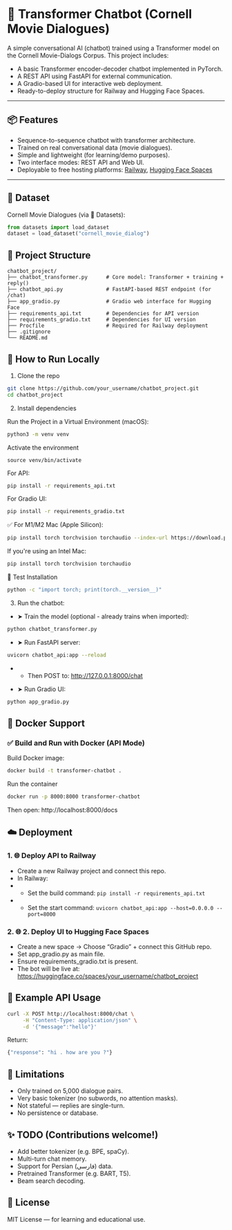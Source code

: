 # 🤖 Transformer Chatbot (Cornell Movie Dialogues)

A simple conversational AI (chatbot) trained using a Transformer model on the Cornell Movie-Dialogs Corpus. This project includes:

- A basic Transformer encoder-decoder chatbot implemented in PyTorch.
- A REST API using FastAPI for external communication.
- A Gradio-based UI for interactive web deployment.
- Ready-to-deploy structure for Railway and Hugging Face Spaces.

---

## 📦 Features

- Sequence-to-sequence chatbot with transformer architecture.
- Trained on real conversational data (movie dialogues).
- Simple and lightweight (for learning/demo purposes).
- Two interface modes: REST API and Web UI.
- Deployable to free hosting platforms: [Railway](https://railway.app), [Hugging Face Spaces](https://huggingface.co/spaces)

---

## 🧠 Dataset

Cornell Movie Dialogues (via 🤗 Datasets):

```python
from datasets import load_dataset
dataset = load_dataset("cornell_movie_dialog")
```

## 📁 Project Structure

```
chatbot_project/
├── chatbot_transformer.py      # Core model: Transformer + training + reply()
├── chatbot_api.py              # FastAPI-based REST endpoint (for /chat)
├── app_gradio.py               # Gradio web interface for Hugging Face
├── requirements_api.txt        # Dependencies for API version
├── requirements_gradio.txt     # Dependencies for UI version
├── Procfile                    # Required for Railway deployment
├── .gitignore
└── README.md
```

## 🚀 How to Run Locally

1. Clone the repo

```bash
git clone https://github.com/your_username/chatbot_project.git
cd chatbot_project
```

2. Install dependencies

Run the Project in a Virtual Environment (macOS):
```bash
python3 -m venv venv
```
Activate the environment
```
source venv/bin/activate
```

For API:

```bash
pip install -r requirements_api.txt
```
For Gradio UI:

```bash
pip install -r requirements_gradio.txt
```

✅ For M1/M2 Mac (Apple Silicon):

```bash
pip install torch torchvision torchaudio --index-url https://download.pytorch.org/whl/cpu
```

If you're using an Intel Mac:

```bash
pip install torch torchvision torchaudio
```

🧪 Test Installation

```bash
python -c "import torch; print(torch.__version__)"
```

3. Run the chatbot:

- ➤ Train the model (optional - already trains when imported):

```bash
python chatbot_transformer.py
```

- ➤  Run FastAPI server:

```bash 
uvicorn chatbot_api:app --reload
```
 - - Then POST to: http://127.0.0.1:8000/chat
 
- ➤ Run Gradio UI:

``` bash 
python app_gradio.py
```

## 🐳 Docker Support
### ✅ Build and Run with Docker (API Mode)
Build Docker image:
```bash
docker build -t transformer-chatbot .
```
Run the container
```bash
docker run -p 8000:8000 transformer-chatbot
```
Then open: http://localhost:8000/docs

## ☁️  Deployment

### 1. 🌐  Deploy API to Railway


- Create a new Railway project and connect this repo.
- In Railway:
- - Set the build command: ``` pip install -r requirements_api.txt ```
- - Set the start command: ``` uvicorn chatbot_api:app --host=0.0.0.0 --port=8000 ```

### 2. 🌐 2. Deploy UI to Hugging Face Spaces
- Create a new space → Choose “Gradio” + connect this GitHub repo.
- Set app_gradio.py as main file.
- Ensure requirements_gradio.txt is present.
- The bot will be live at: https://huggingface.co/spaces/your_username/chatbot_project

## 📝 Example API Usage
```bash
curl -X POST http://localhost:8000/chat \
     -H "Content-Type: application/json" \
     -d '{"message":"hello"}'
```

Return:
```bash
{"response": "hi . how are you ?"}
```

## 📌 Limitations

- Only trained on 5,000 dialogue pairs.
- Very basic tokenizer (no subwords, no attention masks).
- Not stateful — replies are single-turn.
- No persistence or database.

## ✨ TODO (Contributions welcome!)

 - Add better tokenizer (e.g. BPE, spaCy).
 - Multi-turn chat memory.
 - Support for Persian (فارسی) data.
 - Pretrained Transformer (e.g. BART, T5).
 - Beam search decoding.


 ## 📜 License

MIT License — for learning and educational use.